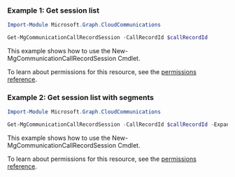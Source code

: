 ### Example 1: Get session list

```powershellImport-Module Microsoft.Graph.CloudCommunications

Get-MgCommunicationCallRecordSession -CallRecordId $callRecordId
```
This example shows how to use the New-MgCommunicationCallRecordSession Cmdlet.
To learn about permissions for this resource, see the [permissions reference](/graph/permissions-reference).

### Example 2: Get session list with segments

```powershellImport-Module Microsoft.Graph.CloudCommunications

Get-MgCommunicationCallRecordSession -CallRecordId $callRecordId -ExpandProperty "segments"
```
This example shows how to use the New-MgCommunicationCallRecordSession Cmdlet.
To learn about permissions for this resource, see the [permissions reference](/graph/permissions-reference).

